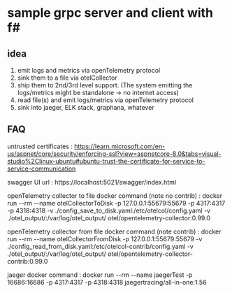# sample grpc server and client with f#

## idea
1. emit logs and metrics via openTelemetry protocol
2. sink them to a file via otelCollector
3. ship them to 2nd/3rd level support. (The system emitting the logs/metrics might be standalone -> no internet access)
4. read file(s) and emit logs/metrics via openTelemetry protocol
5. sink into jaeger, ELK stack, graphana, whatever

## FAQ

untrusted certificates
: https://learn.microsoft.com/en-us/aspnet/core/security/enforcing-ssl?view=aspnetcore-8.0&tabs=visual-studio%2Clinux-ubuntu#ubuntu-trust-the-certificate-for-service-to-service-communication

swagger UI url
: https://localhost:5021/swagger/index.html

openTelemetry collector to file docker command (note no contrib)
: docker run --rm --name otelCollectorToDisk -p 127.0.0.1:55679:55679 -p 4317:4317 -p 4318:4318 -v ./config_save_to_disk.yaml:/etc/otelcol/config.yaml -v ./otel_output/:/var/log/otel_output/ otel/opentelemetry-collector:0.99.0

openTelemetry collector from file docker command (note contrib)
: docker run --rm --name otelCollectorFromDisk -p 127.0.0.1:55679:55679 -v ./config_read_from_disk.yaml:/etc/otelcol-contrib/config.yaml -v ./otel_output/:/var/log/otel_output/ otel/opentelemetry-collector-contrib:0.99.0

jaeger docker command
: docker run --rm --name jaegerTest -p 16686:16686 -p 4317:4317 -p 4318:4318 jaegertracing/all-in-one:1.56

